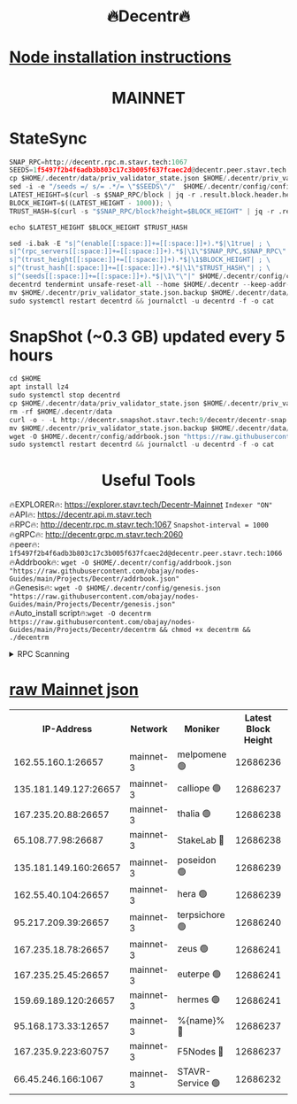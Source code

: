 <h1 align="center"> 🔥Decentr🔥</h1>

[Node installation instructions](https://github.com/obajay/nodes-Guides/tree/main/Projects/Decentr)
=
<h1 align="center"> MAINNET</h1>

# StateSync
```python
SNAP_RPC=http://decentr.rpc.m.stavr.tech:1067
SEEDS=1f5497f2b4f6adb3b803c17c3b005f637fcaec2d@decentr.peer.stavr.tech:1066
cp $HOME/.decentr/data/priv_validator_state.json $HOME/.decentr/priv_validator_state.json.backup
sed -i -e "/seeds =/ s/= .*/= \"$SEEDS\"/"  $HOME/.decentr/config/config.toml
LATEST_HEIGHT=$(curl -s $SNAP_RPC/block | jq -r .result.block.header.height); \
BLOCK_HEIGHT=$((LATEST_HEIGHT - 1000)); \
TRUST_HASH=$(curl -s "$SNAP_RPC/block?height=$BLOCK_HEIGHT" | jq -r .result.block_id.hash)

echo $LATEST_HEIGHT $BLOCK_HEIGHT $TRUST_HASH

sed -i.bak -E "s|^(enable[[:space:]]+=[[:space:]]+).*$|\1true| ; \
s|^(rpc_servers[[:space:]]+=[[:space:]]+).*$|\1\"$SNAP_RPC,$SNAP_RPC\"| ; \
s|^(trust_height[[:space:]]+=[[:space:]]+).*$|\1$BLOCK_HEIGHT| ; \
s|^(trust_hash[[:space:]]+=[[:space:]]+).*$|\1\"$TRUST_HASH\"| ; \
s|^(seeds[[:space:]]+=[[:space:]]+).*$|\1\"\"|" $HOME/.decentr/config/config.toml
decentrd tendermint unsafe-reset-all --home $HOME/.decentr --keep-addr-book
mv $HOME/.decentr/priv_validator_state.json.backup $HOME/.decentr/data/priv_validator_state.json
sudo systemctl restart decentrd && journalctl -u decentrd -f -o cat
```
# SnapShot (~0.3 GB) updated every 5 hours
```python
cd $HOME
apt install lz4
sudo systemctl stop decentrd
cp $HOME/.decentr/data/priv_validator_state.json $HOME/.decentr/priv_validator_state.json.backup
rm -rf $HOME/.decentr/data
curl -o - -L http://decentr.snapshot.stavr.tech:9/decentr/decentr-snap.tar.lz4 | lz4 -c -d - | tar -x -C $HOME/.decentr --strip-components 2
mv $HOME/.decentr/priv_validator_state.json.backup $HOME/.decentr/data/priv_validator_state.json
wget -O $HOME/.decentr/config/addrbook.json "https://raw.githubusercontent.com/obajay/nodes-Guides/main/Projects/Decentr/addrbook.json"
sudo systemctl restart decentrd && journalctl -u decentrd -f -o cat
```

 <h1 align="center"> Useful Tools</h1>

🔥EXPLORER🔥:     https://explorer.stavr.tech/Decentr-Mainnet        `Indexer "ON"` \
🔥API🔥:          https://decentr.api.m.stavr.tech \
🔥RPC🔥:          http://decentr.rpc.m.stavr.tech:1067              `Snapshot-interval = 1000` \
🔥gRPC🔥:         http://decentr.grpc.m.stavr.tech:2060 \
🔥peer🔥:         `1f5497f2b4f6adb3b803c17c3b005f637fcaec2d@decentr.peer.stavr.tech:1066` \
🔥Addrbook🔥:  `wget -O $HOME/.decentr/config/addrbook.json "https://raw.githubusercontent.com/obajay/nodes-Guides/main/Projects/Decentr/addrbook.json"` \
🔥Genesis🔥:  `wget -O $HOME/.decentr/config/genesis.json "https://raw.githubusercontent.com/obajay/nodes-Guides/main/Projects/Decentr/genesis.json"` \
🔥Auto_install script🔥:`wget -O decentrm https://raw.githubusercontent.com/obajay/nodes-Guides/main/Projects/Decentr/decentrm && chmod +x decentrm && ./decentrm`

<details>
<summary>RPC Scanning</summary>

<h2 align="center"> We scan nodes in real time every 4 hours. And we provide the final result of RPC endpoints.
We cannot influence the operation of these nodes in any way. </h2>


```python
If Voting Power is higher than 0 --> then the Node is a validator of the network and may be subject to attack and be a potential threat to the chain.
```
```python
We marked such validators with a red symbol
```

</details>

[raw Mainnet json](https://rpc-check.decentrm.stavr.tech/decentrm/rpc-decentrm-result.json)
=



<table><tr><th>IP-Address</th><th>Network</th><th>Moniker</th><th>Latest Block Height</th><th>Earliest Block Height</th><th>Catching Up</th><th>Tx Index</th><th>Voting Power</th><th>Scan Time</th></tr><tr><td>162.55.160.1:26657</td><td>mainnet-3</td><td>melpomene 🟢</td><td>12686236</td><td>1688950</td><td>False</td><td>on</td><td>0</td><td>2024-02-01T02:44:58.811343253UTC</td></tr><tr><td>135.181.149.127:26657</td><td>mainnet-3</td><td>calliope 🟢</td><td>12686237</td><td>1688950</td><td>False</td><td>on</td><td>0</td><td>2024-02-01T02:45:01.254030799UTC</td></tr><tr><td>167.235.20.88:26657</td><td>mainnet-3</td><td>thalia 🟢</td><td>12686238</td><td>1688950</td><td>False</td><td>on</td><td>0</td><td>2024-02-01T02:45:07.104966913UTC</td></tr><tr><td>65.108.77.98:26687</td><td>mainnet-3</td><td>StakeLab 🔴</td><td>12686238</td><td>1688950</td><td>False</td><td>on</td><td>5646223</td><td>2024-02-01T02:45:07.477768014UTC</td></tr><tr><td>135.181.149.160:26657</td><td>mainnet-3</td><td>poseidon 🟢</td><td>12686239</td><td>1688950</td><td>False</td><td>on</td><td>0</td><td>2024-02-01T02:45:12.208120167UTC</td></tr><tr><td>162.55.40.104:26657</td><td>mainnet-3</td><td>hera 🟢</td><td>12686239</td><td>1688950</td><td>False</td><td>on</td><td>0</td><td>2024-02-01T02:45:14.654156122UTC</td></tr><tr><td>95.217.209.39:26657</td><td>mainnet-3</td><td>terpsichore 🟢</td><td>12686240</td><td>1688950</td><td>False</td><td>on</td><td>0</td><td>2024-02-01T02:45:19.221616708UTC</td></tr><tr><td>167.235.18.78:26657</td><td>mainnet-3</td><td>zeus 🟢</td><td>12686241</td><td>1688950</td><td>False</td><td>on</td><td>0</td><td>2024-02-01T02:45:23.861020460UTC</td></tr><tr><td>167.235.25.45:26657</td><td>mainnet-3</td><td>euterpe 🟢</td><td>12686241</td><td>1688950</td><td>False</td><td>on</td><td>0</td><td>2024-02-01T02:45:24.138340190UTC</td></tr><tr><td>159.69.189.120:26657</td><td>mainnet-3</td><td>hermes 🟢</td><td>12686241</td><td>1688950</td><td>False</td><td>on</td><td>0</td><td>2024-02-01T02:45:26.447080989UTC</td></tr><tr><td>95.168.173.33:12657</td><td>mainnet-3</td><td>%{name}% 🔴</td><td>12686237</td><td>8964001</td><td>False</td><td>on</td><td>4262882</td><td>2024-02-01T02:45:02.449496665UTC</td></tr><tr><td>167.235.9.223:60757</td><td>mainnet-3</td><td>F5Nodes 🔴</td><td>12686237</td><td>12380001</td><td>False</td><td>off</td><td>562</td><td>2024-02-01T02:45:02.678292330UTC</td></tr><tr><td>66.45.246.166:1067</td><td>mainnet-3</td><td>STAVR-Service 🟢</td><td>12686232</td><td>12647001</td><td>False</td><td>on</td><td>0</td><td>2024-02-01T02:45:01.900422058UTC</td></tr></table>